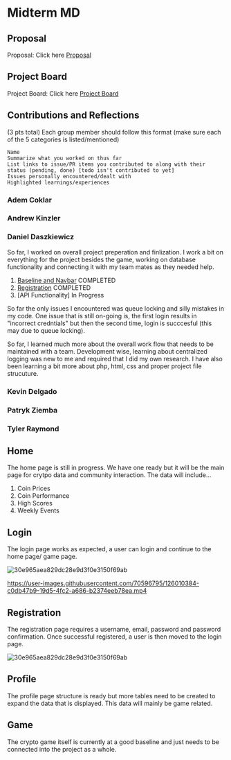 
# Midterm MD

## Proposal
Proposal: Click here [Proposal](https://github.com/dd482IT/IT490/blob/main/proposal.md)
## Project Board
Project Board: Click here [Project Board](https://github.com/dd482IT/IT490/projects/1)

## Contributions and Reflections

(3 pts total) Each group member should follow this format (make sure each of the 5 categories is listed/mentioned) 
  
    Name
    Summarize what you worked on thus far
    List links to issue/PR items you contributed to along with their status (pending, done) [todo isn't contributed to yet]
    Issues personally encountered/dealt with 
    Highlighted learnings/experiences
    
### Adem Coklar 

### Andrew Kinzler 

### Daniel Daszkiewicz 

So far, I worked on overall project preperation and finlization. I work a bit on everything for the project besides the game, working on database functionality and connecting it with my team mates as they needed help.

1. [Baseline and Navbar](https://github.com/dd482IT/IT490/pull/5) COMPLETED
2. [Registration](https://github.com/dd482IT/IT490/pull/30/commits/d5698e642c0b67e2733c937866b22a7358148bf2) COMPLETED 
3. [API Functionality] In Progress

So far the only issues I encountered was queue locking and silly mistakes in my code. One issue that is still on-going is, the first login results in "incorrect credntials" but then the second time, login is succcesful (this may due to queue locking). 

So far, I learned much more about the overall work flow that needs to be maintained with a team. Development wise, learning about centralized logging was new to me and required that I did my own research. I have also been learning a bit more about php, html, css and proper project file strucuture. 



### Kevin Delgado 

### Patryk Ziemba 

### Tyler Raymond 

## Home 
The home page is still in progress. We have one ready but it will be the main page for crytpo data and community interaction. The data will include...
1. Coin Prices 
2. Coin Performance 
3. High Scores 
4. Weekly Events

## Login 

The login page works as expected, a user can login and continue to the home page/ game page.

![30e965aea829dc28e9d3f0e3150f69ab](https://user-images.githubusercontent.com/70596795/126010065-d20ec88e-7da0-4fb9-8f97-a811fd19e8a9.png)


https://user-images.githubusercontent.com/70596795/126010384-c0db47b9-19d5-4fc2-a686-b2374eeb78ea.mp4



## Registration 

The registration page requires a username, email, password and password confirmation. Once successful registered, a user is then moved to the login page. 

![30e965aea829dc28e9d3f0e3150f69ab](https://user-images.githubusercontent.com/70596795/126010096-1ab9b6cf-d40b-490a-af34-f6a4bdcb2ecd.png)

## Profile

The profile page structure is ready but more tables need to be created to expand the data that is displayed. This data will mainly be game related.

## Game 

The crypto game itself is currently at a good baseline and just needs to be connected into the project as a whole. 



